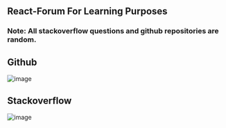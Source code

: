 ## React-Forum For Learning Purposes
### Note: All stackoverflow questions and github repositories are random.

## Github
![image](https://user-images.githubusercontent.com/32031460/170891500-a5477608-5bf6-4a21-8717-25f22c961a49.png)

## Stackoverflow
![image](https://user-images.githubusercontent.com/32031460/170891443-0cc8e3a6-5536-48ba-8add-7323b0686ae6.png)


